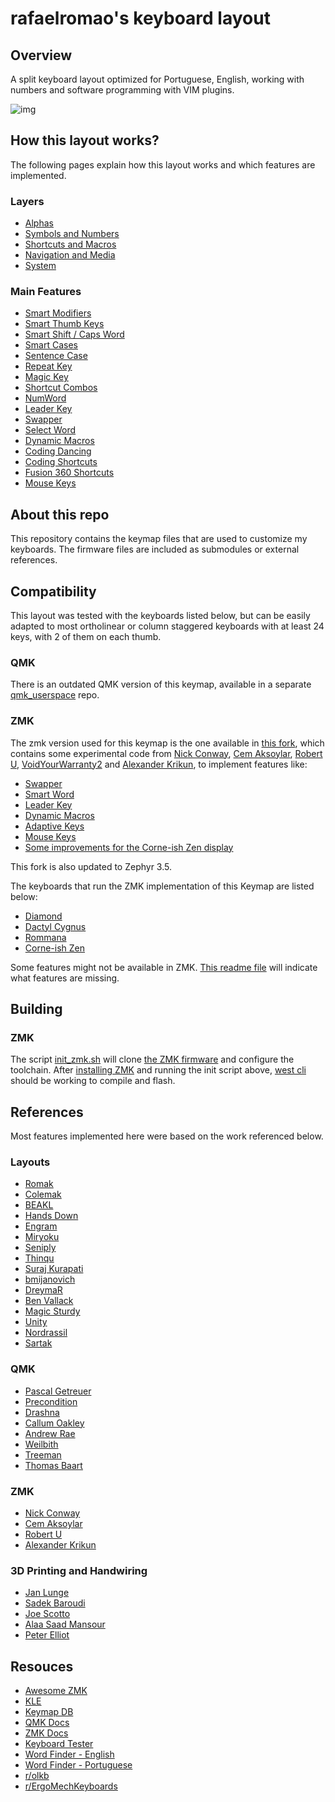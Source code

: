 # rafaelromao's keyboard layout
 
## Overview

A split keyboard layout optimized for Portuguese, English, working with numbers and software programming with VIM plugins.

![img](img/overview.png)

## How this layout works?

The following pages explain how this layout works and which features are implemented.

### Layers

- [Alphas](docs/base.md)
- [Symbols and Numbers](docs/symbols.md)
- [Shortcuts and Macros](docs/shortcuts.md) 
- [Navigation and Media](docs/navigation.md)
- [System](docs/system.md)

### Main Features

- [Smart Modifiers](docs/modifiers.md)
- [Smart Thumb Keys](docs/base.md#smart-thumb-keys)
- [Smart Shift / Caps Word](docs/base.md#smart-thumb-keys)
- [Smart Cases](docs/modifiers.md#smart-cases)
- [Sentence Case](docs/base.md#sentence-case)
- [Repeat Key](docs/base.md#repeat-key)
- [Magic Key](docs/base.md#magic-key)
- [Shortcut Combos](docs/base.md#base-layer-combos)
- [NumWord](docs/symbols.md#numword)
- [Leader Key](docs/shortcuts.md#leader-key)
- [Swapper](docs/shortcuts.md#swapper)
- [Select Word](docs/shortcuts.md#select-word-and-select-line)
- [Dynamic Macros](docs/shortcuts.md#dynamic-macros)
- [Coding Dancing](docs/symbols.md#coding-dancing)
- [Coding Shortcuts](docs/shortcuts.md#coding-shortcuts)
- [Fusion 360 Shortcuts](docs/shortcuts.md#fusion-360)
- [Mouse Keys](docs/navigation.md#mouse-keys)

## About this repo

This repository contains the keymap files that are used to customize my keyboards. The firmware files are included as submodules or external references.

## Compatibility

This layout was tested with the keyboards listed below, but can be easily adapted to most ortholinear or column staggered keyboards with at least 24 keys, with 2 of them on each thumb.

### QMK

There is an outdated QMK version of this keymap, available in a separate [qmk_userspace](http://github.com/rafaelromao/qmk_userspace) repo.

### ZMK

The zmk version used for this keymap is the one available in [this fork](https://github.com/rafaelromao/zmk), which contains some experimental code from [Nick Conway](https://github.com/nickconway/zmk-config), [Cem Aksoylar](https://github.com/caksoylar/zmk-config ), [Robert U](https://github.com/urob/zmk-config), [VoidYourWarranty2](https://github.com/voidyourwarranty2/zmk) and [Alexander Krikun](https://github.com/krikun98), to implement features like:
- [Swapper](https://github.com/zmkfirmware/zmk/pull/1366)
- [Smart Word](https://github.com/zmkfirmware/zmk/pull/1451)
- [Leader Key](https://github.com/zmkfirmware/zmk/pull/1380)
- [Dynamic Macros](https://github.com/zmkfirmware/zmk/pull/1351)
- [Adaptive Keys](https://github.com/zmkfirmware/zmk/pull/2042)
- [Mouse Keys](https://github.com/zmkfirmware/zmk/pull/778)
- [Some improvements for the Corne-ish Zen display](https://gist.github.com/caksoylar/c411313990978e1903c244f03039187a)

This fork is also updated to Zephyr 3.5.

The keyboards that run the ZMK implementation of this Keymap are listed below:

- [Diamond](src/zmk/boards/handwired/boards/shields/diamond/readme.md)
- [Dactyl Cygnus](src/zmk/boards/handwired/boards/shields/cygnus/readme.md)
- [Rommana](src/zmk/boards/handwired/boards/shields/rommana/readme.md)
- [Corne-ish Zen](src/zmk/boards/lowprokb.ca/corneish-zen/readme.md)

Some features might not be available in ZMK. [This readme file](src/zmk/rafaelromao/readme.md) will indicate what features are missing.

## Building

### ZMK

The script [init_zmk.sh](init_zmk.sh) will clone [the ZMK firmware](https://github.com/rafaelromao/zmk) and configure the toolchain.
After [installing ZMK](https://zmk.dev/docs/development/setup) and running the init script above, [west cli](https://zmk.dev/docs/development/build-flash) should be working to compile and flash.

## References

Most features implemented here were based on the work referenced below.

### Layouts
- [Romak](https://github.com/rafaelromao/romak)
- [Colemak](https://colemak.org)
- [BEAKL](https://deskthority.net/wiki/BEAKL)
- [Hands Down](https://sites.google.com/alanreiser.com/handsdown/home)
- [Engram](https://engram.dev)
- [Miryoku](https://github.com/manna-harbour/miryoku)
- [Seniply](https://stevep99.github.io/seniply)
- [Thinqu](https://microexploitation.com/2018/06/04/thinqu/)
- [Suraj Kurapati](https://sunaku.github.io/moergo-glove80-keyboard.html)
- [bmijanovich](https://github.com/bmijanovich/zmk-config)
- [DreymaR](https://dreymar.colemak.org)
- [Ben Vallack](https://youtube.com/c/BenVallack)
- [Magic Sturdy](https://github.com/Ikcelaks/keyboard_layouts/blob/main/magic_sturdy/magic_sturdy.md)
- [Unity](https://lykt.xyz/uno)
- [Nordrassil](https://github.com/empressabyss/nordrassil)
- [Sartak](https://github.com/sartak/keyboard)

### QMK
- [Pascal Getreuer](https://github.com/getreuer/qmk-keymap)
- [Precondition](https://github.com/precondition/dactyl-manuform-keymap)
- [Drashna](https://github.com/drashna/qmk_userspace)
- [Callum Oakley](https://github.com/callum-oakley/qmk_firmware/tree/master/users/callum)
- [Andrew Rae](https://github.com/andrewjrae/kyria-keymap)
- [Weilbith](https://github.com/weilbith/keyboard_firmware)
- [Treeman](https://github.com/treeman/qmk_firmware/tree/master/keyboards/ferris/keymaps/treeman)
- [Thomas Baart](https://thomasbaart.nl/category/mechanical-keyboards/firmware/qmk)

### ZMK
- [Nick Conway](https://github.com/nickconway/zmk-config)
- [Cem Aksoylar](https://github.com/caksoylar/zmk-config )
- [Robert U](https://github.com/urob/zmk-config)
- [Alexander Krikun](https://github.com/krikun98)

### 3D Printing and Handwiring
- [Jan Lunge](https://m.youtube.com/@JanLunge)
- [Sadek Baroudi](https://github.com/sadekbaroudi)
- [Joe Scotto](https://github.com/joe-scotto)
- [Alaa Saad Mansour](https://github.com/AlaaSaadAbdo)
- [Peter Elliot](https://github.com/PJE66)

## Resouces

- [Awesome ZMK](https://github.com/ssbb/awesome-zmk)
- [KLE](http://www.keyboard-layout-editor.com/#/gists/38f4435ff9a10256d9a7e1a0645c2fec)
- [Keymap DB](https://keymapdb.com/rafaelromao/)
- [QMK Docs](https://docs.qmk.fm)
- [ZMK Docs](https://zmk.dev/docs)
- [Keyboard Tester](https://config.qmk.fm/#/test)
- [Word Finder - English](https://www.merriam-webster.com/wordfinder/classic/contains/all/-1/th/1)
- [Word Finder - Portuguese](https://www.palavras.net/search.php?m=th&d=17)
- [r/olkb](https://www.reddit.com/r/olkb)
- [r/ErgoMechKeyboards](https://www.reddit.com/r/ErgoMechKeyboards)
